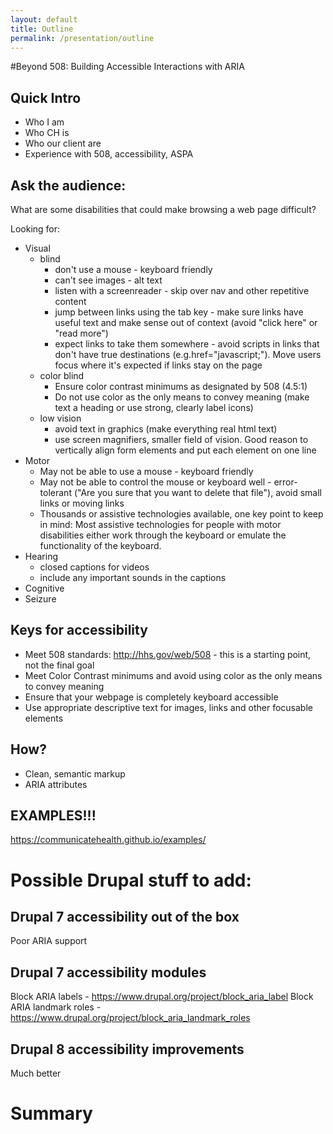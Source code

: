 ```yaml
---
layout: default
title: Outline
permalink: /presentation/outline
---
```


#Beyond 508: Building Accessible Interactions with ARIA

## Quick Intro

  * Who I am
  * Who CH is
  * Who our client are
  * Experience with 508, accessibility, ASPA

## Ask the audience:

What are some disabilities that could make browsing a web page difficult?

Looking for:

  * Visual
    * blind
      * don't use a mouse - keyboard friendly
      * can't see images - alt text
      * listen with a screenreader - skip over nav and other repetitive content
      * jump between links using the tab key - make sure links have useful text and make sense out of context (avoid "click here" or "read more")
      * expect links to take them somewhere - avoid scripts in links that don't have true destinations (e.g.href="javascript;"). Move users focus where it's expected if links stay on the page
    * color blind
      * Ensure color contrast minimums as designated by 508 (4.5:1)
      * Do not use color as the only means to convey meaning (make text a heading or use strong, clearly label icons)
    * low vision
      * avoid text in graphics (make everything real html text)
      * use screen magnifiers, smaller field of vision. Good reason to vertically align form elements and put each element on one line
  * Motor
    * May not be able to use a mouse - keyboard friendly
    * May not be able to control the mouse or keyboard well - error-tolerant ("Are you sure that you want to delete that file"), avoid small links or moving links
    * Thousands or assistive technologies available, one key point to keep in mind: Most assistive technologies for people with motor disabilities either work through the keyboard or emulate the functionality of the keyboard.
  * Hearing
    * closed captions for videos
    * include any important sounds in the captions
  * Cognitive
  * Seizure

## Keys for accessibility

  * Meet 508 standards: http://hhs.gov/web/508 - this is a starting point, not the final goal
  * Meet Color Contrast minimums and avoid using color as the only means to convey meaning
  * Ensure that your webpage is completely keyboard accessible
  * Use appropriate descriptive text for images, links and other focusable elements

## How?

  * Clean, semantic markup
  * ARIA attributes

## EXAMPLES!!!

https://communicatehealth.github.io/examples/



# Possible Drupal stuff to add:

## Drupal 7 accessibility out of the box

Poor ARIA support

## Drupal 7 accessibility modules

Block ARIA labels - https://www.drupal.org/project/block_aria_label
Block ARIA landmark roles - https://www.drupal.org/project/block_aria_landmark_roles

## Drupal 8 accessibility improvements

Much better

# Summary